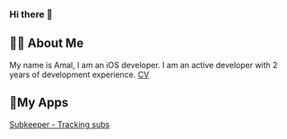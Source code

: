 ### Hi there 👋


## 🧑‍💻 About Me

My name is Amal, I am an iOS developer. I am an active developer with 2 years of development experience.
[CV](https://clck.ru/3CAqmt)


## 📱My Apps

[Subkeeper - Tracking subs](https://pages.github.com/](https://apps.apple.com/ru/app/subkeeper-%D1%82%D1%80%D0%B5%D0%BA%D0%B8%D0%BD%D0%B3-%D0%BF%D0%BE%D0%B4%D0%BF%D0%B8%D1%81%D0%BE%D0%BA/id6523424287))
